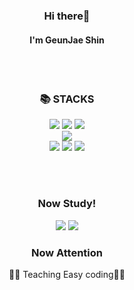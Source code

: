 
<div align = "center">
  
### Hi there👋
#### I'm GeunJae Shin
<!--[![Top Langs](https://github-readme-stats.vercel.app/api/top-langs/?username=Boknami&layout=compact)](https://github.com/Boknami/github-readme-stats)-->
<br/><br/>
  
<div align=center><h3>📚 STACKS</h3></div>

<div align=center> 
  
  <img src="https://img.shields.io/badge/html5-E34F26?style=for-the-badge&logo=html5&logoColor=white"> 
  <img src="https://img.shields.io/badge/css-1572B6?style=for-the-badge&logo=css3&logoColor=white"> 
  <img src="https://img.shields.io/badge/bootstrap-7952B3?style=for-the-badge&logo=bootstrap&logoColor=white">
  <br>
  
  <img src="https://img.shields.io/badge/flutter-02569B?style=for-the-badge&logo=flutter&logoColor=white">
  <br>
  
  <img src="https://img.shields.io/badge/c-FFCA28?style=for-the-badge&logo=CreateReactApp%2B%2B&logoColor=white">
  <img src="https://img.shields.io/badge/c++-4FC08D?style=for-the-badge&logo=c%2B%2B&logoColor=white">
  <img src="https://img.shields.io/badge/github-181717?style=for-the-badge&logo=github&logoColor=white">
  <br>
  
  <br/><br/>
  
  ### Now Study!
  <img src="https://img.shields.io/badge/JavaScript-C9F200?style=for-the-badge&logo=JavaScript&logoColor=black">
  <img src="https://img.shields.io/badge/react-BD90F4?style=for-the-badge&logo=Create React App&logoColor=white">
  </br>
  
  ### <b>Now Attention</b>
  👨‍🏫 Teaching Easy coding👨‍🏫
</div>
  
</div>
 

